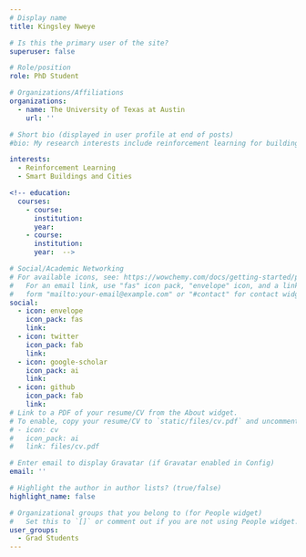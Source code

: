 ```yaml
---
# Display name
title: Kingsley Nweye

# Is this the primary user of the site?
superuser: false

# Role/position
role: PhD Student

# Organizations/Affiliations
organizations:
  - name: The University of Texas at Austin
    url: ''

# Short bio (displayed in user profile at end of posts)
#bio: My research interests include reinforcement learning for buildings and smart cities.

interests:
  - Reinforcement Learning
  - Smart Buildings and Cities

<!-- education:
  courses:
    - course: 
      institution: 
      year: 
    - course: 
      institution: 
      year:  -->

# Social/Academic Networking
# For available icons, see: https://wowchemy.com/docs/getting-started/page-builder/#icons
#   For an email link, use "fas" icon pack, "envelope" icon, and a link in the
#   form "mailto:your-email@example.com" or "#contact" for contact widget.
social:
  - icon: envelope
    icon_pack: fas
    link: 
  - icon: twitter
    icon_pack: fab
    link: 
  - icon: google-scholar
    icon_pack: ai
    link: 
  - icon: github
    icon_pack: fab
    link: 
# Link to a PDF of your resume/CV from the About widget.
# To enable, copy your resume/CV to `static/files/cv.pdf` and uncomment the lines below.
# - icon: cv
#   icon_pack: ai
#   link: files/cv.pdf

# Enter email to display Gravatar (if Gravatar enabled in Config)
email: ''

# Highlight the author in author lists? (true/false)
highlight_name: false

# Organizational groups that you belong to (for People widget)
#   Set this to `[]` or comment out if you are not using People widget.
user_groups:
  - Grad Students
---
```

